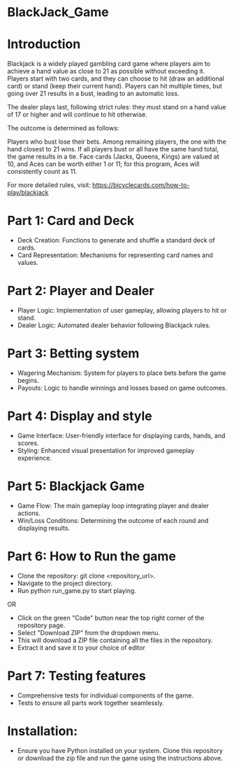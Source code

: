 # BlackJack_Game

# Introduction
Blackjack is a widely played gambling card game where players aim to achieve a hand value as close to 21 as possible without exceeding it. Players start with two cards, and they can choose to hit (draw an additional card) or stand (keep their current hand). Players can hit multiple times, but going over 21 results in a bust, leading to an automatic loss.

The dealer plays last, following strict rules: they must stand on a hand value of 17 or higher and will continue to hit otherwise.

The outcome is determined as follows:

Players who bust lose their bets.
Among remaining players, the one with the hand closest to 21 wins.
If all players bust or all have the same hand total, the game results in a tie.
Face cards (Jacks, Queens, Kings) are valued at 10, and Aces can be worth either 1 or 11; for this program, Aces will consistently count as 11.

For more detailed rules, visit: https://bicyclecards.com/how-to-play/blackjack

# Part 1: Card and Deck
 - Deck Creation: Functions to generate and shuffle a standard deck of cards.
 - Card Representation: Mechanisms for representing card names and values.

# Part 2: Player and Dealer
 - Player Logic: Implementation of user gameplay, allowing players to hit or stand.
 - Dealer Logic: Automated dealer behavior following Blackjack rules.

# Part 3: Betting system
 - Wagering Mechanism: System for players to place bets before the game begins.
 - Payouts: Logic to handle winnings and losses based on game outcomes.

# Part 4: Display and style
 - Game Interface: User-friendly interface for displaying cards, hands, and scores.
 - Styling: Enhanced visual presentation for improved gameplay experience.

# Part 5: Blackjack Game
 - Game Flow: The main gameplay loop integrating player and dealer actions.
 - Win/Loss Conditions: Determining the outcome of each round and displaying results.

# Part 6: How to Run the game
 - Clone the repository: git clone <repository_url>.
 - Navigate to the project directory.
 - Run python run_game.py to start playing.

 OR
 - Click on the green "Code" button near the top right corner of the repository page.
 - Select "Download ZIP" from the dropdown menu.
 - This will download a ZIP file containing all the files in the repository.
 - Extract it and save it to your choice of editor
 

# Part 7: Testing features
- Comprehensive tests for individual components of the game.
- Tests to ensure all parts work together seamlessly.

# Installation:
 - Ensure you have Python installed on your system. Clone this repository or download the zip file and run the game using the instructions above.


